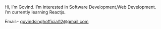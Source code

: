Hi, I’m Govind.
 I’m interested in Software Development,Web Development.
 I’m currently learning Reactjs.

Email:- govindsinghofficial12@gmail.com


<!---
Govind-Rawat1/Govind-Rawat1 is a ✨ special ✨ repository because its `README.md` (this file) appears on your GitHub profile.
You can click the Preview link to take a look at your changes.
--->
